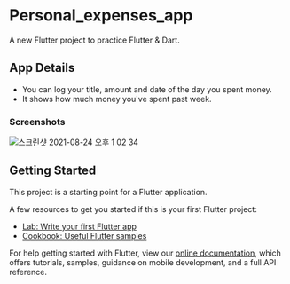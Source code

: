 # Personal_expenses_app

A new Flutter project to practice Flutter & Dart.

## App Details
- You can log your title, amount and date of the day you spent money.
- It shows how much money you've spent past week.

### Screenshots

![스크린샷 2021-08-24 오후 1 02 34](https://user-images.githubusercontent.com/50165633/130554353-dea2199f-0f96-4ede-a751-99d6ed0ccda2.png)


## Getting Started

This project is a starting point for a Flutter application.

A few resources to get you started if this is your first Flutter project:

- [Lab: Write your first Flutter app](https://flutter.dev/docs/get-started/codelab)
- [Cookbook: Useful Flutter samples](https://flutter.dev/docs/cookbook)

For help getting started with Flutter, view our
[online documentation](https://flutter.dev/docs), which offers tutorials,
samples, guidance on mobile development, and a full API reference.
